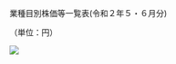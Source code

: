 業種目別株価等一覧表(令和２年５・６月分)

（単位：円）

![](https://www.nta.go.jp/tmp/a082a9e7-c2ec-4ec4-90b5-f924e97f04ff/images/2c806179a98b717a6ab419ea785f5049f550a7a3f8c8fecf277eebb425755fa0.jpg)